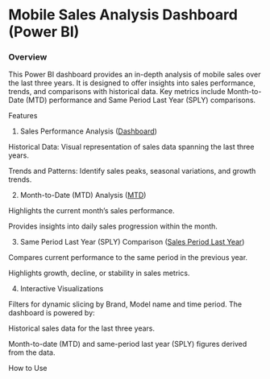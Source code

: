 # Mobile Sales Analysis Dashboard (Power BI)

### Overview

This Power BI dashboard provides an in-depth analysis of mobile sales over the last three years. It is designed to offer insights into sales performance, trends, and comparisons with historical data. Key metrics include Month-to-Date (MTD) performance and Same Period Last Year (SPLY) comparisons.

Features

1. Sales Performance Analysis ([Dashboard](https://github.com/SumanGuchait/Mobile-Sales-Analysis/blob/main/Dashboard.png))

Historical Data: Visual representation of sales data spanning the last three years.

Trends and Patterns: Identify sales peaks, seasonal variations, and growth trends.

2. Month-to-Date (MTD) Analysis ([MTD](https://github.com/SumanGuchait/Mobile-Sales-Analysis/blob/main/MTD.png))

Highlights the current month’s sales performance.

Provides insights into daily sales progression within the month.

3. Same Period Last Year (SPLY) Comparison ([Sales Period Last Year](https://github.com/SumanGuchait/Mobile-Sales-Analysis/blob/main/Same%20Period%20Last%20Year.png))

Compares current performance to the same period in the previous year.

Highlights growth, decline, or stability in sales metrics.

4. Interactive Visualizations

Filters for dynamic slicing by Brand, Model name and time period.
The dashboard is powered by:

Historical sales data for the last three years.

Month-to-date (MTD) and same-period last year (SPLY) figures derived from the data.

How to Use
